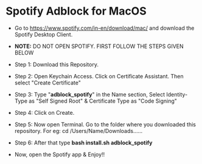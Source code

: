 # Spotify Adblock for MacOS


- Go to https://www.spotify.com/in-en/download/mac/ and download the Spotify Desktop Client.

- **NOTE:** DO NOT OPEN SPOTIFY. FIRST FOLLOW THE STEPS GIVEN BELOW

- Step 1: Download this Repository.
- Step 2: Open Keychain Access. Click on Certificate Assistant. Then select "Create Certificate"
- Step 3: Type "**adblock_spotify**" in the Name section, Select Identity-Type as "Self Signed Root" & Certificate Type as "Code Signing"
- Step 4: Click on Create.
- Step 5: Now open Terminal. Go to the folder where you downloaded this repository. For eg: cd /Users/Name/Downloads......
- Step 6: After that type **bash install.sh adblock_spotify**
- Now, open the Spotify app & Enjoy!!
